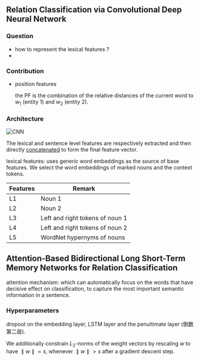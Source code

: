 ## Relation Classification via Convolutional Deep Neural Network

### Question

+ how to represent the lexical features ?
+ 

### Contribution

+ position features

  the PF is the combination of the relative distances of the current word to $w_1$ (entity 1) and $w_2$ (entity 2).



### Architecture

![CNN](https://github.com/bifeng/daily_book_notes/raw/master/resource/cnn_re.png)

The lexical and sentence level features are respectively extracted and then directly <u>concatenated</u> to form the final feature vector.



lexical features: uses generic word embeddings as the source of base features. We select the word embeddings
of marked nouns and the context tokens.

| Features | Remark                          |
| -------- | ------------------------------- |
| L1       | Noun 1                          |
| L2       | Noun 2                          |
| L3       | Left and right tokens of noun 1 |
| L4       | Left and right tokens of noun 2 |
| L5       | WordNet hypernyms of nouns      |

## Attention-Based Bidirectional Long Short-Term Memory Networks for Relation Classification
attention mechanism: which can automatically focus on the words that have decisive effect on classification, to capture the most important semantic information in a sentence.



### Hyperparameters

dropout on the embedding layer, LSTM layer and the penultimate layer (倒数第二层).

We additionally constrain $L_2$-norms of the weight vectors by rescaling $w$ to have $∥w∥ = s$, whenever $∥w∥ > s$ after a gradient descent step.



